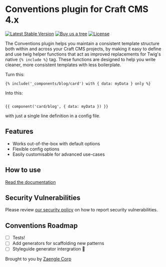 # Conventions plugin for Craft CMS 4.x

[![Latest Stable Version](http://poser.pugx.org/zaengle/craft-conventions/v)](https://packagist.org/packages/zaengle/craft-conventions) [![Buy us a tree](https://img.shields.io/badge/Treeware-%F0%9F%8C%B3-lightgreen)](https://plant.treeware.earth/zaengle/craft-toolbelt) [![License](http://poser.pugx.org/zaengle/craft-conventions/license)](https://packagist.org/packages/zaengle/craft-conventions)

The Conventions plugin helps you maintain a consistent template structure both within and across your Craft CMS projects, by making it easy to define and use twig helper functions that act as improved replacements for Twig's native `{% include %}` tag. These functions are designed to help you write cleaner, more consistent templates with less boilerplate.

Turn this:

```twig
{% include('_components/blog/card') with { data: myData } only %}
```
Into this:

```twig

{{ component('card/blog', { data: myData }) }}
```

with just a single line definition in a config file.

## Features

- Works out-of-the-box with default options 
- Flexible config options
- Easily customisable for advanced use-cases


## How to use

[Read the documentation](https://craft-conventions.zaengle.com/)

## Security Vulnerabilities

Please review [our security policy](./.github/SECURITY.md) on how to report security vulnerabilities.


## Conventions Roadmap

- [ ] Tests!
- [ ] Add generators for scaffolding new patterns
- [ ] Styleguide generator intergration 🧐

Brought to you by [Zaengle Corp](https://zaengle.com/)
